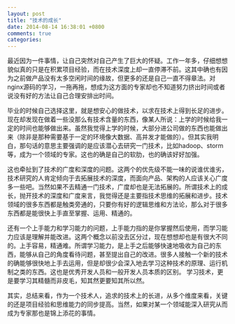```yaml
---
layout: post
title: "技术的成长"
date: 2014-08-14 16:38:01 +0800
comments: true
categories: 
---
```


最近因为一件事情，让自己突然对自己产生了巨大的怀疑。工作一年多，仔细想想貌似真的只是在积累项目经验，而在技术深度上却一直停滞不前。这其中确也有因为之前做产品没有太多空闲时间的缘故，但更多的还是自己一直不得章法。对nginx源码的学习，一拖再拖，想成为这方面的专家却也不知道努力挤出时间或者说没有好的方法让自己合理安排出时间。 

毕业的时候自己选择这里，就是想安心的做技术，以求在技术上得到长足的进步。现在却发现在做着一些没那么有技术含量的东西，像某人所说：上学的时候给我一定的时间也能够做出来。虽然我觉得上学的时候，大部分进公司做的东西也能做出来（除非是那种需要基于一定的环境像大数据、高并发才能做的）。但其实我明白，那句话的意思主要强调的是应该潜心去研究一门技术，比如hadoop、storm等，成为一个领域的专家。这也的确是自己的软肋，也的确该好好加强。

这也牵扯到了技术的广度和深度的问题。这两个的优先级不能一味的说谁优谁劣，技术研究的人肯定倾向于去拓展技术的深度，而面向产品、架构的人应该关心广度多一些吧。当然如果不去精通一门技术，广度却也是无法拓展的。所谓技术上的成长，抛开技术的深度和广度来言，我觉得还是主要指技术思维的拓展和进步。技术领域的很多东西都是触类旁通的，只要你有好的逻辑思维和方法论，那么对于很多东西都是能很快上手直至掌握、运用、精通的。

还有一个上手能力和学习能力的问题，上手能力指的是你掌握然后使用，而学习能力应该是理解并能改进。这两个概念以前没去区分过，现在想想却也是有很大不同的。上手容易，精通难。所谓学习能力，是上手之后能够快速地吸收为自己的东西，能够从自己的角度看待问题，甚至提出自己的改进。很多人接触一个新的技术的确能够很快地上手去运用，但是却很少会深入地去学习这种技术的原理、运行机制之类的东西。这也是优秀开发人员和一般开发人员本质的区别。
学习技术，更是要学习其精髓而非皮毛，知其然更要知其所以然。

其实，总结来看，作为一个技术人，追求的技术上的长进，从多个维度来看，关键的还是项目经验和思维能力的同步提高。当然，如果对某一个领域能深入研究从而成为专家那也是锦上添花的事情。
